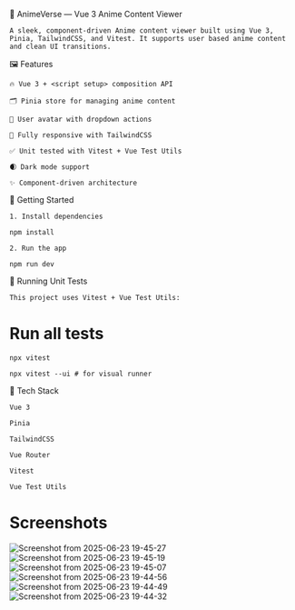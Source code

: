 📘 AnimeVerse — Vue 3 Anime Content Viewer

    A sleek, component-driven Anime content viewer built using Vue 3, Pinia, TailwindCSS, and Vitest. It supports user based anime content and clean UI transitions.

🖼️ Features

    🔥 Vue 3 + <script setup> composition API

    🗂️ Pinia store for managing anime content

    🧑 User avatar with dropdown actions

    🎨 Fully responsive with TailwindCSS

    ✅ Unit tested with Vitest + Vue Test Utils

    🌒 Dark mode support

    ✨ Component-driven architecture

🚀 Getting Started

    1. Install dependencies

    npm install

    2. Run the app

    npm run dev

🧪 Running Unit Tests

    This project uses Vitest + Vue Test Utils:

# Run all tests

    npx vitest

    npx vitest --ui # for visual runner

🔧 Tech Stack

    Vue 3

    Pinia

    TailwindCSS

    Vue Router

    Vitest

    Vue Test Utils


# Screenshots

![Screenshot from 2025-06-23 19-45-27](https://github.com/user-attachments/assets/26672a2a-1357-49c5-b3fd-d05f8c43013b)
![Screenshot from 2025-06-23 19-45-19](https://github.com/user-attachments/assets/8827aacb-c635-4f2a-b893-ce77a9ed5fa5)
![Screenshot from 2025-06-23 19-45-07](https://github.com/user-attachments/assets/b6ebe4d5-1c56-404e-b583-64143ba437e1)
![Screenshot from 2025-06-23 19-44-56](https://github.com/user-attachments/assets/dd29e28a-9ecc-4bb9-84a2-f7a84ff615ac)
![Screenshot from 2025-06-23 19-44-49](https://github.com/user-attachments/assets/0d2fc1a7-882b-470c-b72c-c3a382b4f459)
![Screenshot from 2025-06-23 19-44-32](https://github.com/user-attachments/assets/543fc14f-0ec2-48bf-a3d7-184ca57a4e2e)


